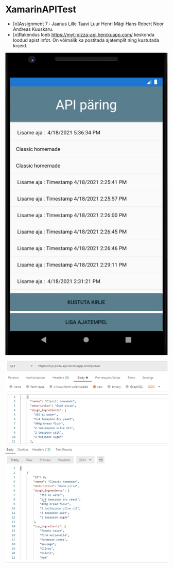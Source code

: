 # XamarinAPITest
- [x]Assignment 7 : Jaanus Lille Taavi Luur Henri Mägi Hans Robert Noor Andreas Kuuskaru.
- [x]Rakendus loeb https://myt-pizza-api.herokuapp.com/ keskonda loodud apist infot. On võimalik ka postitada ajatemplit ning kustutada kirjeid.

![](img/1.jpg)

![](img/2.jpg)
